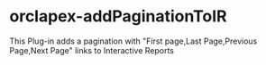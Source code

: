 # orclapex-addPaginationToIR
This Plug-in adds a pagination with "First page,Last Page,Previous Page,Next Page"  links to Interactive Reports
